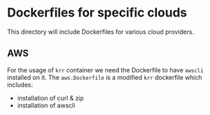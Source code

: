 # Dockerfiles for specific clouds

This directory will include Dockerfiles for various cloud providers.

## AWS

For the usage of `krr` container we need the Dockerfile to have `awscli` installed on it.
The `aws.Dockerfile` is a modified `krr` dockerfile which includes:
  -  installation of curl & zip
  -  installation of awscli


